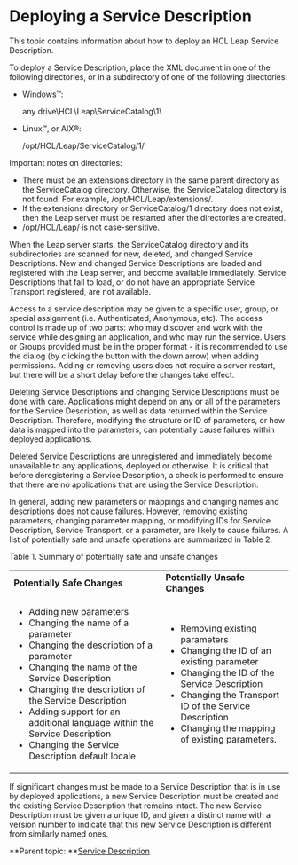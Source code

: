 # Deploying a Service Description 

This topic contains information about how to deploy an HCL Leap Service Description.

To deploy a Service Description, place the XML document in one of the following directories, or in a subdirectory of one of the following directories:

-   Windows™:

    any drive\\HCL\\Leap\\ServiceCatalog\\1\\

-   Linux™, or AIX®:

    /opt/HCL/Leap/ServiceCatalog/1/


Important notes on directories:

-   There must be an extensions directory in the same parent directory as the ServiceCatalog directory. Otherwise, the ServiceCatalog directory is not found. For example, /opt/HCL/Leap/extensions/.
-   If the extensions directory or ServiceCatalog/1 directory does not exist, then the Leap server must be restarted after the directories are created.
-   /opt/HCL/Leap/ is not case-sensitive.

When the Leap server starts, the ServiceCatalog directory and its subdirectories are scanned for new, deleted, and changed Service Descriptions. New and changed Service Descriptions are loaded and registered with the Leap server, and become available immediately. Service Descriptions that fail to load, or do not have an appropriate Service Transport registered, are not available.

Access to a service description may be given to a specific user, group, or special assignment \(i.e. Authenticated, Anonymous, etc\). The access control is made up of two parts: who may discover and work with the service while designing an application, and who may run the service. Users or Groups provided must be in the proper format - it is recommended to use the dialog \(by clicking the button with the down arrow\) when adding permissions. Adding or removing users does not require a server restart, but there will be a short delay before the changes take effect.

Deleting Service Descriptions and changing Service Descriptions must be done with care. Applications might depend on any or all of the parameters for the Service Description, as well as data returned within the Service Description. Therefore, modifying the structure or ID of parameters, or how data is mapped into the parameters, can potentially cause failures within deployed applications.

Deleted Service Descriptions are unregistered and immediately become unavailable to any applications, deployed or otherwise. It is critical that before deregistering a Service Description, a check is performed to ensure that there are no applications that are using the Service Description.

In general, adding new parameters or mappings and changing names and descriptions does not cause failures. However, removing existing parameters, changing parameter mapping, or modifying IDs for Service Description, Service Transport, or a parameter, are likely to cause failures. A list of potentially safe and unsafe operations are summarized in Table 2.

Table 1. Summary of potentially safe and unsafe changes

<table class="table-wrap">
<tr>
<td><b>Potentially Safe Changes</b> </td><td> <b>Potentially Unsafe Changes</b></td>
</tr>
<tr>
<td><ul>
<li> Adding new parameters</li>
<li> Changing the name of a parameter</li>
<li> Changing the description of a parameter</li>
<li> Changing the name of the Service Description</li>
<li> Changing the description of the Service Description</li>
<li> Adding support for an additional language within the Service Description</li>
<li> Changing the Service Description default locale</li>
</ul>
<td><ul>
<li> Removing existing parameters</li>
<li> Changing the ID of an existing parameter</li>
<li> Changing the ID of the Service Description</li>
<li> Changing the Transport ID of the Service Description</li>
<li> Changing the mapping of existing parameters.</li>
</tr>
</table>


If significant changes must be made to a Service Description that is in use by deployed applications, a new Service Description must be created and the existing Service Description that remains intact. The new Service Description must be given a unique ID, and given a distinct name with a version number to indicate that this new Service Description is different from similarly named ones.

**Parent topic: **[Service Description](ref_service_service_description.md)

